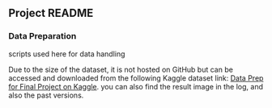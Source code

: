 ## Project README

### Data Preparation
scripts used here for data handling


Due to the size of the dataset, it is not hosted on GitHub but can be accessed and downloaded from the following Kaggle dataset link: [Data Prep for Final Project on Kaggle](https://www.kaggle.com/code/erkangxianyu/data-prep-for-final-project).
you can also find the result image in the log, and also the past versions. 
